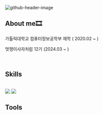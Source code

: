 ![github-header-image](https://github.com/user-attachments/assets/e98fcf7f-cf18-4ae8-9d62-9a56eec276c5)

<h2>About me🎞️</h2>
<p>가톨릭대학교 컴퓨터정보공학부 재학 ( 2020.02 ~ )</p>
<p>멋쟁이사자처럼 12기 (2024.03 ~ )</p>
</br>
<h2>Skills</h2>
</br>
<img src="https://img.shields.io/badge/HTML5-E34F26?style=for-the-badge&logo=HTML5&logoColor=white">
<img src="https://img.shields.io/badge/CSS3-1572B6?style=for-the-badge&logo=CSS3&logoColor=white">

<h2>Tools</h2>
<!--
**csh0616/csh0616** is a ✨ _special_ ✨ repository because its `README.md` (this file) appears on your GitHub profile.

Here are some ideas to get you started:

- 🔭 I’m currently working on ...
- 🌱 I’m currently learning ...
- 👯 I’m looking to collaborate on ...
- 🤔 I’m looking for help with ...
- 💬 Ask me about ...
- 📫 How to reach me: ...
- 😄 Pronouns: ...
- ⚡ Fun fact: ...
-->

